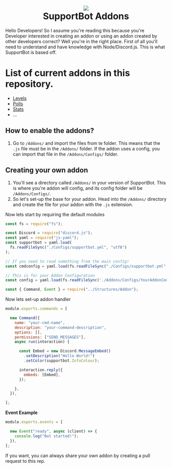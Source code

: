 <h1 align="center">
    <br>
    <a href="https://github.com/Emerald-Services/SupportBot"><img src="https://i.imgur.com/tzi3d7Q.png"></a>
    <br>
    SupportBot Addons
    <br>
</h1>

Hello Developers!
So I assume you're reading this because you're Developer interested in creating an addon or using an addon created by other developers correct? Well you're in the right place. First of all you'll need to understand and have knowledge with Node/Discord.js. This is what SupportBot is based off.

# List of current addons in this repository.

- [Levels](https://github.com/Emerald-Services/Addons/blob/main/Levels/README.md)  
- [Polls](https://github.com/Emerald-Services/Addons/blob/main/Polls/README.md)
- [Stats](https://github.com/Emerald-Services/Addons/blob/main/Stats/README.md)
- ...


## How to enable the addons?

1. Go to `/Addons/` and import the files from te folder. This means that the `.js` file must be in the `/Addons/` folder. If the addon uses a config, you can import that file in the `/Addons/Configs/` folder.



## Creating your own addon

1. You'll see a directory called `/Addons/` in your version of SupportBot. This is where you're addon will config, and its config folder will be `/Addons/Configs/`.
2. So let's set-up the base for your addon. Head into the `/Addons/` directory and create the file for your addon with the `.js` extension.

Now lets start by requiring the default modules

```js
const fs = require("fs");

const Discord = require("discord.js");
const yaml = require("js-yaml");
const supportbot = yaml.load(
  fs.readFileSync("./Configs/supportbot.yml", "utf8")
);

// If you need to read something from the main config!
const cmdconfig = yaml.load(fs.readFileSync("./Configs/supportbot.yml", "utf8"));

// This is for your Addon Configuration
const config = yaml.load(fs.readFileSync('./Addons/Configs/YourAddonConfig.yml', 'utf8'));

const { Command, Event } = require("../Structures/Addon");
```

Now lets set-up addon handler

```js
module.exports.commands = [

  new Command({
    name: "your-cmd-name",
    description: "your-command-description",
    options: [],
    permissions: ["SEND_MESSAGES"],
    async run(interaction) {

      const Embed = new Discord.MessageEmbed()
        .setDescription("Hello World!")
        .setColor(supportbot.InfoColour);

      interaction.reply({
        embeds: [Embed],
      });

    },
  }),

];
```

**Event Example**

```js
module.exports.events = [

  new Event("ready", async (client) => {
    console.log("Bot started!");
  }), 
];
```


If you want, you can always share your own addon by creating a pull request to this rep.
